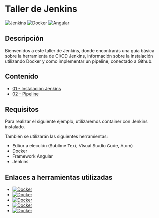<h1> <b> Taller de Jenkins </b> </h1>

![Jenkins](https://img.shields.io/badge/Jenkins-gray?style=flat-square&logo=jenkins)
![Docker](https://img.shields.io/badge/Docker-gray?style=flat-square&logo=docker)
![Angular](https://img.shields.io/badge/Angular-gray?style=flat-square&logo=angular)
<h2> Descripción </h2>

Bienvenidos a este taller de Jenkins, donde encontrarás una guía básica sobre la herramienta de CI/CD Jenkins, información sobre la instalación utilizando Docker y como implementar un pipeline, conectado a Github.

<h2> Contenido </h2>

- [01 - Instalación Jenkins](https://github.com/LuisArana631/Taller_Kubernetes)
- [02 - Pipeline](https://github.com/LuisArana631/Taller_Kubernetes)


<h2> Requisitos </h2>

Para realizar el siguiente ejemplo, utilizaremos container con Jenkins instalado.

También se utilizarán las siguientes herramientas:

- Editor a elección (Sublime Text, Visual Studio Code, Atom)
- Docker
- Framework Angular
- Jenkins

<h2> Enlaces a herramientas utilizadas </h2>

- <a href="https://www.docker.com/"><img alt="Docker" src="https://img.shields.io/badge/Docker-gray?style=for-the-badge&logo=docker"></a>
- <a href="https://hub.docker.com/"><img alt="Docker" src="https://img.shields.io/badge/Docker_hub-gray?style=for-the-badge&logo=docker"></a>
- <a href="https://code.visualstudio.com/"><img alt="Docker" src="https://img.shields.io/badge/Visual_Studio_Code-gray?style=for-the-badge&logo=visualstudiocode"></a>
- <a href="https://www.jenkins.io/"><img alt="Docker" src="https://img.shields.io/badge/Jenkins-gray?style=for-the-badge&logo=jenkins"></a>
- <a href="https://angular.io/"><img alt="Docker" src="https://img.shields.io/badge/Angular-gray?style=for-the-badge&logo=angular"></a>
